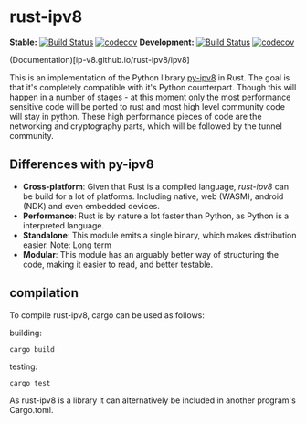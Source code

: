 # rust-ipv8

**Stable:**
[![Build Status](https://travis-ci.org/ip-v8/rust-ipv8.svg?branch=master)](https://travis-ci.org/ip-v8/rust-ipv8)
[![codecov](https://codecov.io/gh/ip-v8/rust-ipv8/branch/master/graph/badge.svg)](https://codecov.io/gh/ip-v8/rust-ipv8)
**Development:**
[![Build Status](https://travis-ci.org/ip-v8/rust-ipv8.svg?branch=develop)](https://travis-ci.org/ip-v8/rust-ipv8)
[![codecov](https://codecov.io/gh/ip-v8/rust-ipv8/branch/develop/graph/badge.svg)](https://codecov.io/gh/ip-v8/rust-ipv8)

(Documentation)[ip-v8.github.io/rust-ipv8/ipv8]

This is an implementation of the Python library [py-ipv8](https://github.com/Tribler/py-ipv8) in Rust. The goal is that it's completely compatible with it's Python counterpart. Though this will happen in a number of stages - at this moment only the most performance sensitive code will be ported to rust and most high level community code will stay in python. These high performance pieces of code are the networking and cryptography parts, which will be followed by the tunnel community.

## Differences with py-ipv8

- **Cross-platform**: Given that Rust is a compiled language, _rust-ipv8_ can be build for a lot of platforms. Including native, web (WASM), android (NDK) and even embedded devices.
- **Performance**: Rust is by nature a lot faster than Python, as Python is a interpreted language.
- **Standalone**: This module emits a single binary, which makes distribution easier. Note: Long term
- **Modular**: This module has an arguably better way of structuring the code, making it easier to read, and better testable.

## compilation

To compile rust-ipv8, cargo can be used as follows:

building:
```
cargo build
```
testing:
```
cargo test
```

As rust-ipv8 is a library it can alternatively be included in another program's Cargo.toml.




